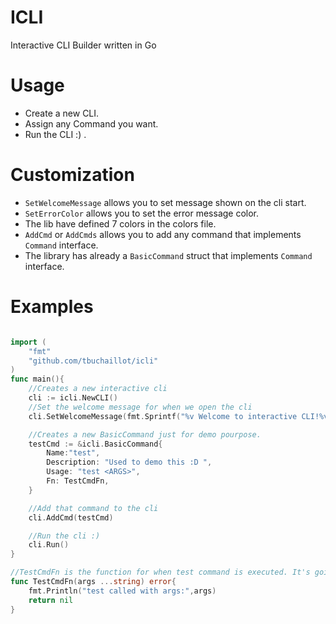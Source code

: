 # ICLI
Interactive CLI Builder written in Go

# Usage
   - Create a new CLI.
   - Assign any Command you want.
   - Run the CLI :) .

# Customization
- `SetWelcomeMessage` allows you to set message shown on the cli start.
- `SetErrorColor` allows you to set the error message color.
- The lib have defined 7 colors in the colors file.
- `AddCmd` or `AddCmds` allows you to add any command that implements `Command` interface. 
- The library has already a `BasicCommand` struct that implements `Command` interface. 

# Examples
```go

import (
    "fmt"
    "github.com/tbuchaillot/icli"
)
func main(){
	//Creates a new interactive cli
	cli := icli.NewCLI()
	//Set the welcome message for when we open the cli
	cli.SetWelcomeMessage(fmt.Sprintf("%v Welcome to interactive CLI!%v",icli.BLUE,icli.RESET))

	//Creates a new BasicCommand just for demo pourpose.
	testCmd := &icli.BasicCommand{
		Name:"test",
		Description: "Used to demo this :D ",
		Usage: "test <ARGS>",
		Fn: TestCmdFn,
	}

	//Add that command to the cli
	cli.AddCmd(testCmd)

	//Run the cli :)
	cli.Run()
}

//TestCmdFn is the function for when test command is executed. It's going to print the arguments given.
func TestCmdFn(args ...string) error{
	fmt.Println("test called with args:",args)
	return nil
}

```
